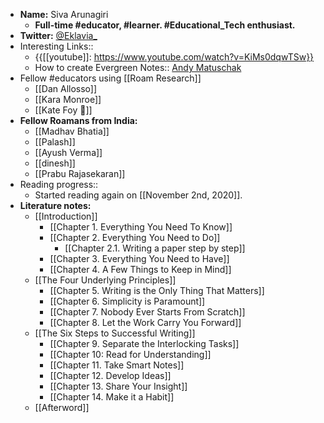 - **Name:** Siva Arunagiri
    - **Full-time #educator, #learner. #Educational_Tech enthusiast.**
- **Twitter:** [@Eklavia_](https://twitter.com/Eklavia_)
- Interesting Links:: 
    - {{[[youtube]]: https://www.youtube.com/watch?v=KiMs0dqwTSw}}
    - How to create Evergreen Notes:: [Andy Matuschak](https://notes.andymatuschak.org/z4SDCZQeRo4xFEQ8H4qrSqd68ucpgE6LU155C) 
- Fellow #educators using [[Roam Research]]
    - [[Dan Allosso]]
    - [[Kara Monroe]]
    - [[Kate Foy 🌱]]
- **Fellow Roamans from India:**
    - [[Madhav Bhatia]]
    - [[Palash]]
    - [[Ayush Verma]]
    - [[dinesh]]
    - [[Prabu Rajasekaran]]
- Reading progress::
    - Started reading again on [[November 2nd, 2020]].
- **Literature notes:**
    - [[Introduction]]
        - [[Chapter 1. Everything You Need To Know]]
        - [[Chapter 2. Everything You Need to Do]]
            - [[Chapter 2.1. Writing a paper step by step]]
        - [[Chapter 3. Everything You Need to Have]]
        - [[Chapter 4. A Few Things to Keep in Mind]]
    - [[The Four Underlying Principles]]
        - [[Chapter 5. Writing is the Only Thing That Matters]]
        - [[Chapter 6. Simplicity is Paramount]]
        - [[Chapter 7. Nobody Ever Starts From Scratch]]
        - [[Chapter 8. Let the Work Carry You Forward]]
    - [[The Six Steps to Successful Writing]]
        - [[Chapter 9. Separate the Interlocking Tasks]]
        - [[Chapter 10: Read for Understanding]]
        - [[Chapter 11. Take Smart Notes]]
        - [[Chapter 12. Develop Ideas]]
        - [[Chapter 13. Share Your Insight]]
        - [[Chapter 14. Make it a Habit]]
    - [[Afterword]]
